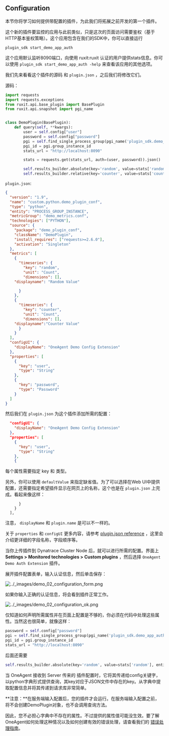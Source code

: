 ## Configuration

本节你将学习如何提供带配置的插件，为此我们将拓展之前开发的第一个插件。

这个新的插件要监控的应用与此前类似，只是这次的页面访问需要鉴权（基于HTTP基本鉴权策略）。这个应用包含在我们的SDK中，你可以直接运行

```
plugin_sdk start_demo_app_auth
```

这个应用默认监听8090端口，向使用 ruxit:ruxit 认证的用户提供stats信息。你可以使用 `plugin_sdk start_demo_app_auth -help`  来查看该应用的其他选项。 

我们先来看看这个插件的源码 和 `plugin.json`   ，之后我们将修改它们。

源码：

```python
import requests
import requests.exceptions
from ruxit.api.base_plugin import BasePlugin
from ruxit.api.snapshot import pgi_name


class DemoPlugin(BasePlugin):
    def query(self, **kwargs):
        user = self.config["user"]
        password = self.config["password"]
        pgi = self.find_single_process_group(pgi_name('plugin_sdk.demo_app_auth'))
        pgi_id = pgi.group_instance_id
        stats_url = "http://localhost:8090"

        stats = requests.get(stats_url, auth=(user, password)).json()

        self.results_builder.absolute(key='random', value=stats['random'], entity_id=pgi_id)
        self.results_builder.relative(key='counter', value=stats['counter'], entity_id=pgi_id)
```

`plugin.json`:

```json
{
  "version": "1.9",
  "name": "custom.python.demo_plugin_conf",
  "type": "python",
  "entity": "PROCESS_GROUP_INSTANCE",
  "metricGroup": "demo_metrics.conf",
  "technologies": ["PYTHON"],
  "source": {
    "package": "demo_plugin_conf",
    "className": "DemoPlugin",
    "install_requires": ["requests>=2.6.0"],
    "activation": "Singleton"
  },
  "metrics": [
    {
      "timeseries": {
        "key": "random",
        "unit": "Count",
        "dimensions": [],
	"displayname": "Random Value"

      }
    },
    {
      "timeseries": {
        "key": "counter",
        "unit": "Count",
        "dimensions": [],
	"displayname":"Counter Value"
      }
    }
  ],
  "configUI": {
    "displayName": "OneAgent Demo Config Extension"
  },
  "properties": [
    {
      "key": "user",
      "type": "String"
    },
    {
      "key": "password",
      "type": "Password"
    }
  ]
}
```

然后我们在 `plugin.json` 为这个插件添加所需的配置：

```json
  "configUI": {
    "displayName": "OneAgent Demo Config Extension"
  },
  "properties": [
    {
      "key": "user",
      "type": "String"
    },
    {
```

每个属性需要指定 key 和 类型。

另外，你可以使用 `defaultValue` 来指定缺省值。为了可以选择在Web UI中提供配置，还需要指定希望插件显示在网页上的名称，这个也是在 `plugin.json` 上完成。看起来像这样：

```
      }
    }
  ],
```

注意， `displayName` 和 `plugin.name` 是可以不一样的。

关于 `properties` 和 `configUI`  更多内容，请参考  [plugin.json reference](https://dynatrace.github.io/plugin-sdk/api/plugin_json_apidoc.html)  ，这里会介绍更详细的字段名称，字段顺序等。

当你上传插件到 Dynatrace Cluster Node 后，就可以进行所需的配置。界面上   **Settings > Monitored technologies > Custom plugins**  ，然后选择  `OneAgent Demo Auth Extension`  插件。

展开插件配置表单，输入认证信息，然后单击保存：

![../_images/demo_02_configuration_form.png](https://dynatrace.github.io/plugin-sdk/_images/demo_02_configuration_form.png)

如果你输入正确的认证信息，将会看到插件正常工作。

![../_images/demo_02_configuration_ok.png](https://dynatrace.github.io/plugin-sdk/_images/demo_02_configuration_ok.png)

仅知道如何声明所需属性并在页面上配置是不够的，你必须在代码中处理这些属性。当然这也很简单，就像这样：

```python
password = self.config["password"]
pgi = self.find_single_process_group(pgi_name('plugin_sdk.demo_app_auth'))
pgi_id = pgi.group_instance_id
stats_url = "http://localhost:8090"
```

后面还需要

```python
self.results_builder.absolute(key='random', value=stats['random'], entity_id=pgi_id)
```

当 OneAgent 接收到 Server 传来的 插件配置时，它将其传递给config关键字，以python字典形式提供查询，其key对应于JSON文件中存在的key。从字典中提取配置信息并将其传递到请求库非常简单。

**注意：**在服务端输入配置后，您的插件才会运行。在服务端输入配置之前，将不会创建DemoPlugin对象，也不会调用查询方法。

因此，您不必担心字典中不存在的属性。不过提供的属性值可能没生效。要了解OneAgent如何处理这种情况以及如何创建有效的错误处理，请查看我们的 [错误处理指南](https://dynatrace.github.io/plugin-sdk/extending_plugin/error_handling.html)。

